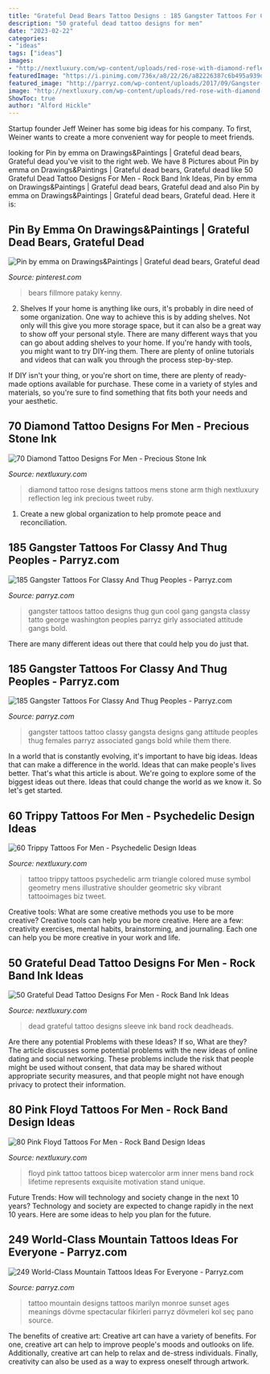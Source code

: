 ```yaml
---
title: "Grateful Dead Bears Tattoo Designs : 185 Gangster Tattoos For Classy And Thug Peoples"
description: "50 grateful dead tattoo designs for men"
date: "2023-02-22"
categories:
- "ideas"
tags: ["ideas"]
images:
- "http://nextluxury.com/wp-content/uploads/red-rose-with-diamond-reflection-mens-thigh-tattoo.jpg"
featuredImage: "https://i.pinimg.com/736x/a8/22/26/a82226387c6b495a939da1cafb173fbc.jpg"
featured_image: "http://parryz.com/wp-content/uploads/2017/09/Gangster-Tattoo-45.jpg"
image: "http://nextluxury.com/wp-content/uploads/red-rose-with-diamond-reflection-mens-thigh-tattoo.jpg"
ShowToc: true
author: "Alford Hickle"
---
```



Startup founder Jeff Weiner has some big ideas for his company. To first, Weiner wants to create a more convenient way for people to meet friends.

	

		
looking for Pin by emma on Drawings&amp;Paintings | Grateful dead bears, Grateful dead you've visit to the right web. We have 8 Pictures about Pin by emma on Drawings&amp;Paintings | Grateful dead bears, Grateful dead like 50 Grateful Dead Tattoo Designs For Men - Rock Band Ink Ideas, Pin by emma on Drawings&amp;Paintings | Grateful dead bears, Grateful dead and also Pin by emma on Drawings&amp;Paintings | Grateful dead bears, Grateful dead. Here it is:
		
    
## Pin By Emma On Drawings&amp;Paintings | Grateful Dead Bears, Grateful Dead

<img loading=lazy src="https://i.pinimg.com/736x/a8/22/26/a82226387c6b495a939da1cafb173fbc.jpg" onerror="this.onerror=null;this.src='https://tse4.mm.bing.net/th?id=OIP.YrYrFOSoe_Pkch-BGWMPBgHaHG&amp;pid=15.1';" alt="Pin by emma on Drawings&amp;Paintings | Grateful dead bears, Grateful dead">

_Source: pinterest.com_

>bears fillmore pataky kenny. 

	

2. Shelves
If your home is anything like ours, it's probably in dire need of some organization. One way to achieve this is by adding shelves. Not only will this give you more storage space, but it can also be a great way to show off your personal style.
There are many different ways that you can go about adding shelves to your home. If you're handy with tools, you might want to try DIY-ing them. There are plenty of online tutorials and videos that can walk you through the process step-by-step.

If DIY isn't your thing, or you're short on time, there are plenty of ready-made options available for purchase. These come in a variety of styles and materials, so you're sure to find something that fits both your needs and your aesthetic.

    
## 70 Diamond Tattoo Designs For Men - Precious Stone Ink

<img loading=lazy src="http://nextluxury.com/wp-content/uploads/red-rose-with-diamond-reflection-mens-thigh-tattoo.jpg" onerror="this.onerror=null;this.src='https://tse1.mm.bing.net/th?id=OIP.DVTF1xMzAszr1wmPWKuwhgHaHa&amp;pid=15.1';" alt="70 Diamond Tattoo Designs For Men - Precious Stone Ink">

_Source: nextluxury.com_

>diamond tattoo rose designs tattoos mens stone arm thigh nextluxury reflection leg ink precious tweet ruby. 

	

1. Create a new global organization to help promote peace and reconciliation.

    
## 185 Gangster Tattoos For Classy And Thug Peoples - Parryz.com

<img loading=lazy src="http://parryz.com/wp-content/uploads/2017/09/Gangster-Tattoo-25.jpg" onerror="this.onerror=null;this.src='https://tse4.mm.bing.net/th?id=OIP.tKklCoEpZKvinefbULYdPAHaHY&amp;pid=15.1';" alt="185 Gangster Tattoos For Classy And Thug Peoples - Parryz.com">

_Source: parryz.com_

>gangster tattoos tattoo designs thug gun cool gang gangsta classy tatto george washington peoples parryz girly associated attitude gangs bold. 

	

There are many different ideas out there that could help you do just that.

    
## 185 Gangster Tattoos For Classy And Thug Peoples - Parryz.com

<img loading=lazy src="http://parryz.com/wp-content/uploads/2017/09/Gangster-Tattoo-45.jpg" onerror="this.onerror=null;this.src='https://tse2.mm.bing.net/th?id=OIP.B2fxO3I2CVNEBaYW94RbqwHaHS&amp;pid=15.1';" alt="185 Gangster Tattoos For Classy And Thug Peoples - Parryz.com">

_Source: parryz.com_

>gangster tattoos tattoo classy gangsta designs gang attitude peoples thug females parryz associated gangs bold while them there. 

	

In a world that is constantly evolving, it's important to have big ideas. Ideas that can make a difference in the world. Ideas that can make people's lives better. That's what this article is about. We're going to explore some of the biggest ideas out there. Ideas that could change the world as we know it. So let's get started.

    
## 60 Trippy Tattoos For Men - Psychedelic Design Ideas

<img loading=lazy src="http://nextluxury.com/wp-content/uploads/mens-tattoo-with-trippy-design.jpg" onerror="this.onerror=null;this.src='https://tse2.mm.bing.net/th?id=OIP.XcWYyZ-3kMeuQ7yzvP_21wHaHa&amp;pid=15.1';" alt="60 Trippy Tattoos For Men - Psychedelic Design Ideas">

_Source: nextluxury.com_

>tattoo trippy tattoos psychedelic arm triangle colored muse symbol geometry mens illustrative shoulder geometric sky vibrant tattooimages biz tweet. 

	

Creative tools: What are some creative methods you use to be more creative?
Creative tools can help you be more creative. Here are a few: creativity exercises, mental habits, brainstorming, and journaling. Each one can help you be more creative in your work and life.

    
## 50 Grateful Dead Tattoo Designs For Men - Rock Band Ink Ideas

<img loading=lazy src="http://nextluxury.com/wp-content/uploads/guys-grateful-dead-tattoo-sleeve-design-ideas.jpg" onerror="this.onerror=null;this.src='https://tse4.mm.bing.net/th?id=OIP.GrKYgcb6umEcnRr6dQ9t1AHaHa&amp;pid=15.1';" alt="50 Grateful Dead Tattoo Designs For Men - Rock Band Ink Ideas">

_Source: nextluxury.com_

>dead grateful tattoo designs sleeve ink band rock deadheads. 

	

Are there any potential Problems with these Ideas? If so, What are they?
The article discusses some potential problems with the new ideas of online dating and social networking. These problems include the risk that people might be used without consent, that data may be shared without appropriate security measures, and that people might not have enough privacy to protect their information.

    
## 80 Pink Floyd Tattoos For Men - Rock Band Design Ideas

<img loading=lazy src="http://nextluxury.com/wp-content/uploads/inner-arm-bicep-watercolor-mens-awesome-pink-floyd-tattoo-ideas.jpg" onerror="this.onerror=null;this.src='https://tse2.mm.bing.net/th?id=OIP.3TyXEc3BXUQWQo-NwVUsVQHaHa&amp;pid=15.1';" alt="80 Pink Floyd Tattoos For Men - Rock Band Design Ideas">

_Source: nextluxury.com_

>floyd pink tattoo tattoos bicep watercolor arm inner mens band rock lifetime represents exquisite motivation stand unique. 

	

Future Trends: How will technology and society change in the next 10 years?
Technology and society are expected to change rapidly in the next 10 years. Here are some ideas to help you plan for the future.

    
## 249 World-Class Mountain Tattoos Ideas For Everyone - Parryz.com

<img loading=lazy src="http://parryz.com/wp-content/uploads/2017/10/sunset-mountain-tattoo.jpg" onerror="this.onerror=null;this.src='https://tse1.mm.bing.net/th?id=OIP.sIoIjdYTsA5W_Yf7_yrVFQHaHa&amp;pid=15.1';" alt="249 World-Class Mountain Tattoos Ideas For Everyone - Parryz.com">

_Source: parryz.com_

>tattoo mountain designs tattoos marilyn monroe sunset ages meanings dövme spectacular fikirleri parryz dövmeleri kol seç pano source. 

	

The benefits of creative art:
Creative art can have a variety of benefits. For one, creative art can help to improve people's moods and outlooks on life. Additionally, creative art can help to relax and de-stress individuals. Finally, creativity can also be used as a way to express oneself through artwork.

